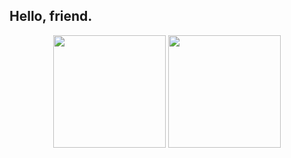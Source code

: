## Hello, friend.

<div align="center">
  <img height="180em" src="https://github-readme-stats.vercel.app/api?username=rodrishud&show_icons=true&theme=dracula&include_all_commits=true&count_private=true style="max-width: 100%;"/>
  <img height="180em" src="https://github-readme-stats.vercel.app/api/top-langs/?username=rodrishud&layout=compact&langs_count=7&theme=dracula" style="max-width: 100%;"/>
</div>
